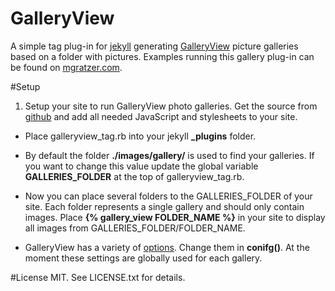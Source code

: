 GalleryView
===========

A simple tag plug-in for [jekyll](https://github.com/mojombo/jekyll) generating [GalleryView](http://spaceforaname.com/galleryview/) picture galleries based on a folder with pictures. Examples running this gallery plug-in can be found on [mgratzer.com](http://mgratzer.com).

#Setup 
1. Setup your site to run GalleryView photo galleries. Get the source from [github](https://github.com/jackwanders/GalleryView) and add all needed JavaScript and stylesheets to your site.

* Place galleryview_tag.rb into your jekyll **_plugins** folder.

* By default the folder **./images/gallery/** is used to find your galleries. If you want to change this value update the global variable **GALLERIES_FOLDER** at the top of galleryview_tag.rb.

* Now you can place several folders to the GALLERIES_FOLDER of your site. Each folder represents a single gallery and should only contain images. Place **{% gallery_view FOLDER_NAME %}** in your site to display all images from GALLERIES_FOLDER/FOLDER_NAME.

* GalleryView has a variety of [options](http://spaceforaname.com/galleryview/). Change them in **conifg()**. At the moment these settings are globally used for each gallery.

#License
MIT. See LICENSE.txt for details.